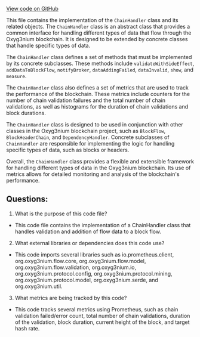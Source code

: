 [View code on GitHub](https://github.com/oxyg3nium/oxyg3nium/flow/src/main/scala/org/oxyg3nium/flow/handler/ChainHandler.scala)

This file contains the implementation of the `ChainHandler` class and its related objects. The `ChainHandler` class is an abstract class that provides a common interface for handling different types of data that flow through the Oxyg3nium blockchain. It is designed to be extended by concrete classes that handle specific types of data. 

The `ChainHandler` class defines a set of methods that must be implemented by its concrete subclasses. These methods include `validateWithSideEffect`, `addDataToBlockFlow`, `notifyBroker`, `dataAddingFailed`, `dataInvalid`, `show`, and `measure`. 

The `ChainHandler` class also defines a set of metrics that are used to track the performance of the blockchain. These metrics include counters for the number of chain validation failures and the total number of chain validations, as well as histograms for the duration of chain validations and block durations. 

The `ChainHandler` class is designed to be used in conjunction with other classes in the Oxyg3nium blockchain project, such as `BlockFlow`, `BlockHeaderChain`, and `DependencyHandler`. Concrete subclasses of `ChainHandler` are responsible for implementing the logic for handling specific types of data, such as blocks or headers. 

Overall, the `ChainHandler` class provides a flexible and extensible framework for handling different types of data in the Oxyg3nium blockchain. Its use of metrics allows for detailed monitoring and analysis of the blockchain's performance.
## Questions: 
 1. What is the purpose of this code file?
- This code file contains the implementation of a ChainHandler class that handles validation and addition of flow data to a block flow.

2. What external libraries or dependencies does this code use?
- This code imports several libraries such as io.prometheus.client, org.oxyg3nium.flow.core, org.oxyg3nium.flow.model, org.oxyg3nium.flow.validation, org.oxyg3nium.io, org.oxyg3nium.protocol.config, org.oxyg3nium.protocol.mining, org.oxyg3nium.protocol.model, org.oxyg3nium.serde, and org.oxyg3nium.util.

3. What metrics are being tracked by this code?
- This code tracks several metrics using Prometheus, such as chain validation failed/error count, total number of chain validations, duration of the validation, block duration, current height of the block, and target hash rate.